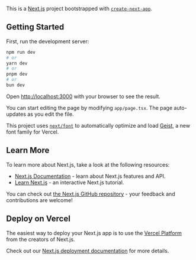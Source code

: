 This is a [Next.js](https://nextjs.org) project bootstrapped with [`create-next-app`](https://nextjs.org/docs/app/api-reference/cli/create-next-app).

## Getting Started

First, run the development server:

```bash
npm run dev
# or
yarn dev
# or
pnpm dev
# or
bun dev
```

Open [http://localhost:3000](http://localhost:3000) with your browser to see the result.

You can start editing the page by modifying `app/page.tsx`. The page auto-updates as you edit the file.

This project uses [`next/font`](https://nextjs.org/docs/app/building-your-application/optimizing/fonts) to automatically optimize and load [Geist](https://vercel.com/font), a new font family for Vercel.

## Learn More

To learn more about Next.js, take a look at the following resources:

- [Next.js Documentation](https://nextjs.org/docs) - learn about Next.js features and API.
- [Learn Next.js](https://nextjs.org/learn) - an interactive Next.js tutorial.

You can check out [the Next.js GitHub repository](https://github.com/vercel/next.js) - your feedback and contributions are welcome!

## Deploy on Vercel

The easiest way to deploy your Next.js app is to use the [Vercel Platform](https://vercel.com/new?utm_medium=default-template&filter=next.js&utm_source=create-next-app&utm_campaign=create-next-app-readme) from the creators of Next.js.

Check out our [Next.js deployment documentation](https://nextjs.org/docs/app/building-your-application/deploying) for more details.

<!--
MERGE AND CONTRIBUTE
3 git clone https://github.com/thejyotipatel/start-here-guidelines...
4 cd start-here-guidelines
5 ls
6 git remote add upstream Before you make any changes, keep your f...
7 git remote add upstream https://github.com/zero-to-mastery/start...
8 git pull upstream master https://github.com/thejyotipatel/start-...
9 git pull upstream master https://github.com/thejyotipatel/start-...
10 git remote -v
11 git pull upstream master
12 git checkout master
13 git pull upstream master
14 git add CONTRIBUTORS.md
15 git commit -m "Add thejyotipatel"
16 git push origin master -->
